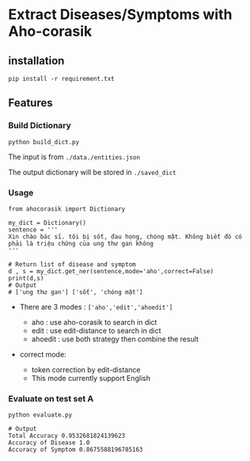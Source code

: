 # Extract Diseases/Symptoms with Aho-corasik

## installation
`pip install -r requirement.txt`

## Features

### Build Dictionary
    python build_dict.py

The input is from `./data./entities.json`

The output dictionary will be stored in `./saved_dict`
### Usage
    from ahocorasik import Dictionary

    my_dict = Dictionary()
    sentence = '''
    Xin chào bác sĩ. tôi bị sốt, đau họng, chóng mặt. Không biết đó có phải là triệu chứng của ung thư gan không
    '''

    # Return list of disease and symptom
    d , s = my_dict.get_ner(sentence,mode='aho',correct=False)
    print(d,s)
    # Output
    # ['ung thư gan'] ['sốt', 'chóng mặt']

- There are 3 modes : `['aho','edit','ahoedit']`
    - aho : use aho-corasik to search in dict
    - edit : use edit-distance to search in dict
    - ahoedit : use both strategy then combine the result

- correct mode:
    - token correction by edit-distance
    - This mode currently support English 
### Evaluate on test set A
    python evaluate.py 

    # Output
    Total Accuracy 0.9532681824139623  
    Accuracy of Disease 1.0  
    Accuracy of Symptom 0.8675588196785163  